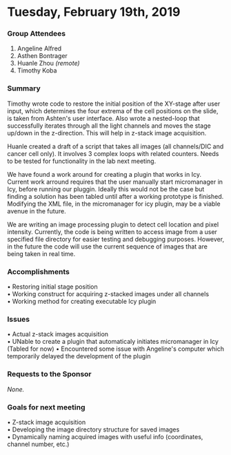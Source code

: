 # Tuesday, February 19th, 2019

### Group Attendees
1. Angeline Alfred 
2. Asthen Bontrager
3. Huanle Zhou _(remote)_
4. Timothy Koba

### Summary
Timothy wrote code to restore the initial position of the XY-stage after user input, 
which determines the four extrema of the cell positions on the slide, is taken from Ashten's user interface. 
Also wrote a nested-loop that successfully iterates through all the light channels and moves the stage up/down 
in the z-direction. This will help in z-stack image acquisition.


Huanle created a draft of a script that takes all images (all channels/DIC and cancer cell only).
It involves 3 complex loops with related counters. Needs to be tested for functionality in the lab 
next meeting.

We have found a work around for creating a plugin that works in Icy. Current work arround requires that the user manually start micromanager in Icy, before running our pluggin. Ideally this would not be the case but finding a solution has been tabled until after a working prototype is finished. Modifying the XML file, in the micromanager for icy plugin, may be a viable avenue in the future.

We are writing an image processing plugin to detect cell location and pixel intensity. Currently, the code is being written to access image from a user specified file directory for easier testing and debugging purposes. However, in the future the code will use the current sequence of images that are being taken in real time.

### Accomplishments
• Restoring initial stage position \
• Working construct for acquiring z-stacked images under all channels \
• Working method for creating executable Icy plugin 


### Issues
• Actual z-stack images acquisition \
• UNable to create a plugin that automaticaly initiates micromanager in Icy (Tabled for now)
• Encountered some issue with Angeline's computer which temporarily delayed the development of the plugin

### Requests to the Sponsor
_None._
 
### Goals for next meeting
• Z-stack image acquisition \
• Developing the image directory structure for saved images \
• Dynamically naming acquired images with useful info (coordinates, channel number, etc.)

